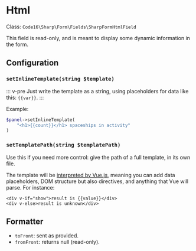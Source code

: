 # Html

Class: `Code16\Sharp\Form\Fields\SharpFormHtmlField`

This field is read-only, and is meant to display some dynamic information in the form.

## Configuration


### `setInlineTemplate(string $template)`

::: v-pre
Just write the template as a string, using placeholders for data like this: `{{var}}`.
:::

Example:

```php
$panel->setInlineTemplate(
    "<h1>{{count}}</h1> spaceships in activity"
)
```

### `setTemplatePath(string $templatePath)`

Use this if you need more control: give the path of a full template, in its own file.

The template will be [interpreted by Vue.js](https://vuejs.org/v2/guide/syntax.html), meaning you can add data placeholders, DOM structure but also directives, and anything that Vue will parse. For instance:

```vue
<div v-if="show">result is {{value}}</div>
<div v-else>result is unknown</div>
```


## Formatter

- `toFront`: sent as provided.
- `fromFront`: returns null (read-only).